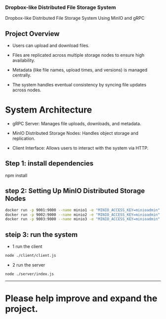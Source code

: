 ### Dropbox-like Distributed File Storage System
Dropbox-like Distributed File Storage System Using MinIO and gRPC

## Project Overview
- Users can upload and download files.

- Files are replicated across multiple storage nodes to ensure high availability.

- Metadata (like file names, upload times, and versions) is managed centrally.

- The system handles eventual consistency by syncing file updates across nodes.

# System Architecture
- gRPC Server: Manages file uploads, downloads, and metadata.

- MinIO Distributed Storage Nodes: Handles object storage and replication.

- Client Interface: Allows users to interact with the system via HTTP.

## Step 1: install dependencies
npm install

## step 2: Setting Up MinIO Distributed Storage Nodes
```sh
docker run -p 9001:9000 --name minio1 -e "MINIO_ACCESS_KEY=minioadmin" -e "MINIO_SECRET_KEY=minioadmin" -d minio/minio server /data
docker run -p 9002:9000 --name minio2 -e "MINIO_ACCESS_KEY=minioadmin" -e "MINIO_SECRET_KEY=minioadmin" -d minio/minio server /data
docker run -p 9003:9000 --name minio3 -e "MINIO_ACCESS_KEY=minioadmin" -e "MINIO_SECRET_KEY=minioadmin" -d minio/minio server /data
```
## steip 3: run the system

- 1 run the client
```sh
node ./client/client.js
```

- 2 run the server
```sh
node ./server/index.js
```

<hr>

# Please help improve and expand the project.